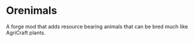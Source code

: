 # Orenimals
A forge mod that adds resource bearing animals that can be bred much like AgriCraft plants.
